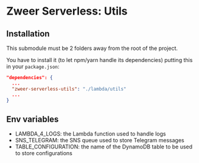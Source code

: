 # Zweer Serverless: Utils

## Installation

This submodule must be 2 folders away from the root of the project.

You have to install it (to let npm/yarn handle its dependencies) putting this in your `package.json`:

```json
"dependencies": {
  ...
  "zweer-serverless-utils": "./lambda/utils"
  ...
}
```

## Env variables

- LAMBDA_4_LOGS: the Lambda function used to handle logs
- SNS_TELEGRAM: the SNS queue used to store Telegram messages
- TABLE_CONFIGURATION: the name of the DynamoDB table to be used to store configurations
